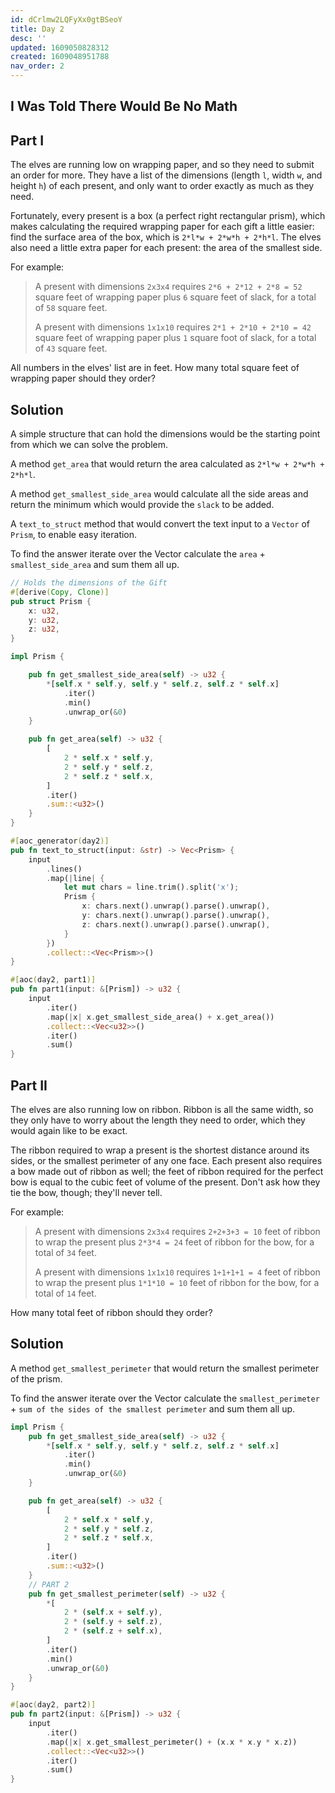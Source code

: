 ```yaml
---
id: dCrlmw2LQFyXx0gtBSeoY
title: Day 2
desc: ''
updated: 1609050828312
created: 1609048951788
nav_order: 2
---
```

## I Was Told There Would Be No Math

## Part I

The elves are running low on wrapping paper, and so they need to submit an order for more. They have a list of the dimensions (length `l`, width `w`, and height `h`) of each present, and only want to order exactly as much as they need.

Fortunately, every present is a box (a perfect right rectangular prism), which makes calculating the required wrapping paper for each gift a little easier: find the surface area of the box, which is `2*l*w + 2*w*h + 2*h*l`. The elves also need a little extra paper for each present: the area of the smallest side.

For example:

> A present with dimensions `2x3x4` requires `2*6 + 2*12 + 2*8 = 52` square feet of wrapping paper plus `6` square feet of slack, for a total of `58` square feet.
>
> A present with dimensions `1x1x10` requires `2*1 + 2*10 + 2*10 = 42` square feet of wrapping paper plus `1` square foot of slack, for a total of `43` square feet.

All numbers in the elves' list are in feet. How many total square feet of wrapping paper should they order?

## Solution

A simple structure that can hold the dimensions would be the starting point from which we can solve the problem.

A method `get_area` that would return the area calculated as `2*l*w + 2*w*h + 2*h*l`.

A method `get_smallest_side_area` would calculate all the side areas and return the minimum which would provide the `slack` to be added.

A `text_to_struct` method that would convert the text input to a `Vector` of `Prism`, to enable easy iteration.

To find the answer iterate over the Vector<Prism> calculate the `area` + `smallest_side_area` and sum them all up.

```rust
// Holds the dimensions of the Gift
#[derive(Copy, Clone)]
pub struct Prism {
    x: u32,
    y: u32,
    z: u32,
}

impl Prism {

    pub fn get_smallest_side_area(self) -> u32 {
        *[self.x * self.y, self.y * self.z, self.z * self.x]
            .iter()
            .min()
            .unwrap_or(&0)
    }

    pub fn get_area(self) -> u32 {
        [
            2 * self.x * self.y,
            2 * self.y * self.z,
            2 * self.z * self.x,
        ]
        .iter()
        .sum::<u32>()
    }
}

#[aoc_generator(day2)]
pub fn text_to_struct(input: &str) -> Vec<Prism> {
    input
        .lines()
        .map(|line| {
            let mut chars = line.trim().split('x');
            Prism {
                x: chars.next().unwrap().parse().unwrap(),
                y: chars.next().unwrap().parse().unwrap(),
                z: chars.next().unwrap().parse().unwrap(),
            }
        })
        .collect::<Vec<Prism>>()
}

#[aoc(day2, part1)]
pub fn part1(input: &[Prism]) -> u32 {
    input
        .iter()
        .map(|x| x.get_smallest_side_area() + x.get_area())
        .collect::<Vec<u32>>()
        .iter()
        .sum()
}
```

## Part II

The elves are also running low on ribbon. Ribbon is all the same width, so they only have to worry about the length they need to order, which they would again like to be exact.

The ribbon required to wrap a present is the shortest distance around its sides, or the smallest perimeter of any one face. Each present also requires a bow made out of ribbon as well; the feet of ribbon required for the perfect bow is equal to the cubic feet of volume of the present. Don't ask how they tie the bow, though; they'll never tell.

For example:

> A present with dimensions `2x3x4` requires `2+2+3+3 = 10` feet of ribbon to wrap the present plus `2*3*4 = 24` feet of ribbon for the bow, for a total of `34` feet.
>
> A present with dimensions `1x1x10` requires `1+1+1+1 = 4` feet of ribbon to wrap the present plus `1*1*10 = 10` feet of ribbon for the bow, for a total of `14` feet.

How many total feet of ribbon should they order?

## Solution

A method `get_smallest_perimeter` that would return the smallest perimeter of the prism.

To find the answer iterate over the Vector<Prism> calculate the `smallest_perimeter` + `sum of the sides of the smallest perimeter` and sum them all up.

```rust
impl Prism {
    pub fn get_smallest_side_area(self) -> u32 {
        *[self.x * self.y, self.y * self.z, self.z * self.x]
            .iter()
            .min()
            .unwrap_or(&0)
    }

    pub fn get_area(self) -> u32 {
        [
            2 * self.x * self.y,
            2 * self.y * self.z,
            2 * self.z * self.x,
        ]
        .iter()
        .sum::<u32>()
    }
    // PART 2
    pub fn get_smallest_perimeter(self) -> u32 {
        *[
            2 * (self.x + self.y),
            2 * (self.y + self.z),
            2 * (self.z + self.x),
        ]
        .iter()
        .min()
        .unwrap_or(&0)
    }
}

#[aoc(day2, part2)]
pub fn part2(input: &[Prism]) -> u32 {
    input
        .iter()
        .map(|x| x.get_smallest_perimeter() + (x.x * x.y * x.z))
        .collect::<Vec<u32>>()
        .iter()
        .sum()
}

```


